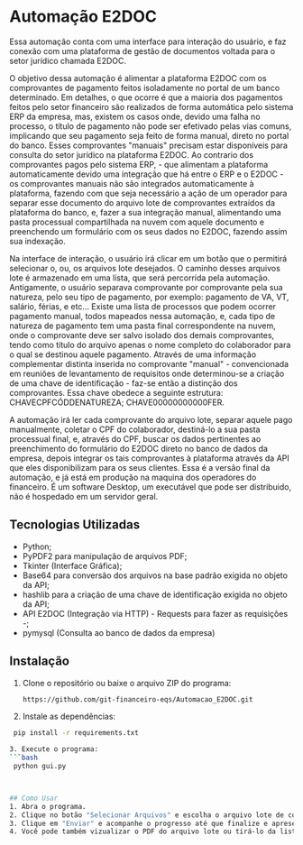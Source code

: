 # Automação E2DOC

Essa automação conta com uma interface para interação do usuário, 
e faz conexão com uma plataforma de gestão de documentos voltada para o setor jurídico chamada E2DOC.

O objetivo dessa automação é alimentar a plataforma E2DOC com os comprovantes de pagamento feitos isoladamente no portal de um banco determinado. 
Em detalhes, o que ocorre é que a maioria dos pagamentos feitos pelo setor financeiro são realizados de forma automática pelo sistema ERP da empresa, 
mas, existem os casos onde, devido uma falha no processo, o título de pagamento não pode ser efetivado pelas vias comuns, implicando que seu pagamento seja feito de forma manual, direto no portal do banco.
Esses comprovantes "manuais" precisam estar disponíveis para consulta do setor jurídico na plataforma E2DOC. Ao contrario dos comprovantes pagos pelo sistema ERP, - que alimentam a plataforma automaticamente devido uma integração que há entre o ERP e o E2DOC - os comprovantes manuais não são integrados automaticamente à plataforma, fazendo com que seja necessário a ação de um operador para separar esse documento do arquivo lote de comprovantes extraídos da plataforma do banco, e, fazer a sua integração manual, alimentando uma pasta processual compartilhada na nuvem com aquele documento e preenchendo um formulário com os seus dados no E2DOC, fazendo assim sua indexação.

Na interface de interação, o usuário irá clicar em um botão que o permitirá selecionar o, ou, os arquivos lote desejados. 
O caminho desses arquivos lote é armazenado em uma lista, que será percorrida pela automação. Antigamente, o usuário separava comprovante por comprovante pela sua natureza, pelo seu tipo de pagamento, por exemplo: pagamento de VA, VT, salário, férias, e etc...
Existe uma lista de processos que podem ocorrer pagamento manual, todos mapeados nessa automação, e, cada tipo de natureza de pagamento tem uma pasta final correspondente na nuvem, onde o comprovante deve ser salvo isolado dos demais comprovantes, tendo como título do arquivo apenas o nome completo do colaborador para o qual se destinou aquele pagamento.
Através de uma informação complementar distinta inserida no comprovante "manual" - convencionada em reuniões de levantamento de requisitos onde determinou-se a criação de uma chave de identificação - faz-se então a distinção dos comprovantes. Essa chave obedece a seguinte estrutura: CHAVECPFCÓDDENATUREZA; CHAVE00000000000FER.

A automação irá ler cada comprovante do arquivo lote, separar aquele pago manualmente, coletar o CPF do colaborador, destiná-lo a sua pasta processual final, e, através do CPF, buscar os dados pertinentes ao preenchimento do formulário do E2DOC direto no banco de dados da empresa, depois integrar os tais comprovantes à plataforma através da API que eles disponibilizam para os seus clientes.
Essa é a versão final da automação, e já está em produção na maquina dos operadores do financeiro. É um software Desktop, um executável que pode ser distribuido, não é hospedado em um servidor geral.



## Tecnologias Utilizadas
- Python;
- PyPDF2 para manipulação de arquivos PDF;
- Tkinter (Interface Gráfica);
- Base64 para conversão dos arquivos na base padrão exigida no objeto da API;
- hashlib para a criação de uma chave de identificação exigida no objeto da API;
- API E2DOC (Integração via HTTP) - Requests para fazer as requisições -;
- pymysql (Consulta ao banco de dados da empresa)



## Instalação
1. Clone o repositório ou baixe o arquivo ZIP do programa:
   ```bash
   https://github.com/git-financeiro-eqs/Automacao_E2DOC.git

2. Instale as dependências:
  ```bash
   pip install -r requirements.txt

3. Execute o programa:
  ```bash
   python gui.py



## Como Usar
1. Abra o programa.
2. Clique no botão "Selecionar Arquivos" e escolha o arquivo lote de comprovantes.
3. Clique em "Enviar" e acompanhe o progresso até que finalize e apresente a tela de resultados.
4. Você pode também vizualizar o PDF do arquivo lote ou tirá-lo da lista de arquivos a enviar, basta clicar no botão que tem como ícone a logo da EQS. Esse botão abrirá uma pequena tela que oferece essas duas opções.
